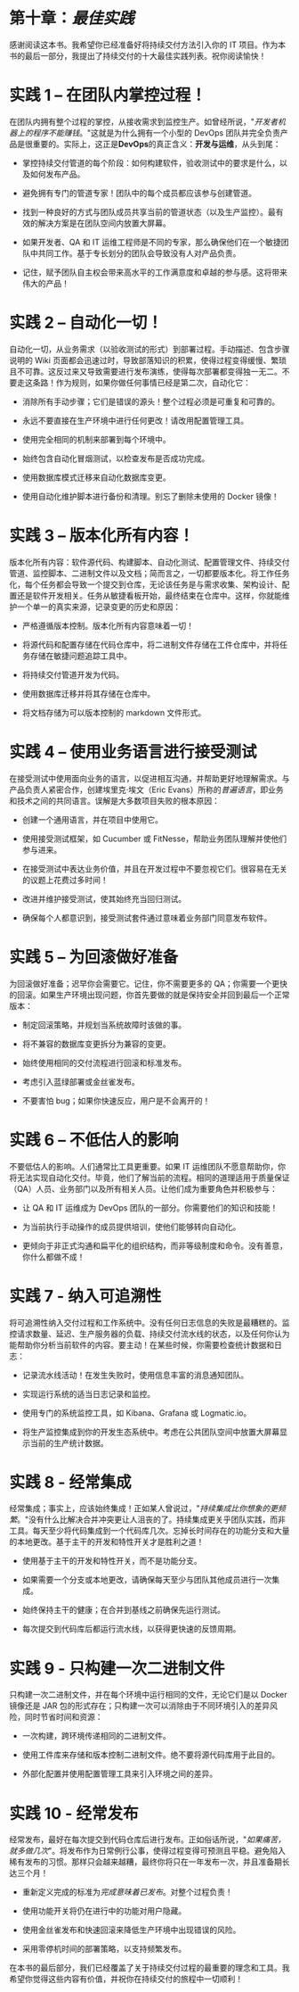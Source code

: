 # 第十章：*最佳实践*

感谢阅读这本书。我希望你已经准备好将持续交付方法引入你的 IT 项目。作为本书的最后一部分，我提出了持续交付的十大最佳实践列表。祝你阅读愉快！

# 实践 1 – 在团队内掌控过程！

在团队内拥有整个过程的掌控，从接收需求到监控生产。如曾经所说，"*开发者机器上的程序不能赚钱*。"这就是为什么拥有一个小型的 DevOps 团队并完全负责产品是很重要的。实际上，这正是**DevOps**的真正含义：**开发与运维**，从头到尾：

+   掌控持续交付管道的每个阶段：如何构建软件，验收测试中的要求是什么，以及如何发布产品。

+   避免拥有专门的管道专家！团队中的每个成员都应该参与创建管道。

+   找到一种良好的方式与团队成员共享当前的管道状态（以及生产监控）。最有效的解决方案是在团队空间内放置大屏幕。

+   如果开发者、QA 和 IT 运维工程师是不同的专家，那么确保他们在一个敏捷团队中共同工作。基于专长划分的团队会导致没有人对产品负责。

+   记住，赋予团队自主权会带来高水平的工作满意度和卓越的参与感。这将带来伟大的产品！

# 实践 2 – 自动化一切！

自动化一切，从业务需求（以验收测试的形式）到部署过程。手动描述、包含步骤说明的 Wiki 页面都会迅速过时，导致部落知识的积累，使得过程变得缓慢、繁琐且不可靠。这反过来又导致需要进行发布演练，使得每次部署都变得独一无二。不要走这条路！作为规则，如果你做任何事情已经是第二次，自动化它：

+   消除所有手动步骤；它们是错误的源头！整个过程必须是可重复和可靠的。

+   永远不要直接在生产环境中进行任何更改！请改用配置管理工具。

+   使用完全相同的机制来部署到每个环境中。

+   始终包含自动化冒烟测试，以检查发布是否成功完成。

+   使用数据库模式迁移来自动化数据库变更。

+   使用自动化维护脚本进行备份和清理。别忘了删除未使用的 Docker 镜像！

# 实践 3 – 版本化所有内容！

版本化所有内容：软件源代码、构建脚本、自动化测试、配置管理文件、持续交付管道、监控脚本、二进制文件以及文档；简而言之，一切都要版本化。将工作任务化，每个任务都会导致一个提交到仓库，无论该任务是与需求收集、架构设计、配置还是软件开发相关。任务从敏捷看板开始，最终结束在仓库中。这样，你就能维护一个单一的真实来源，记录变更的历史和原因：

+   严格遵循版本控制。版本化所有内容意味着一切！

+   将源代码和配置存储在代码仓库中，将二进制文件存储在工件仓库中，并将任务存储在敏捷问题追踪工具中。

+   将持续交付管道开发为代码。

+   使用数据库迁移并将其存储在仓库中。

+   将文档存储为可以版本控制的 markdown 文件形式。

# 实践 4 – 使用业务语言进行接受测试

在接受测试中使用面向业务的语言，以促进相互沟通，并帮助更好地理解需求。与产品负责人紧密合作，创建埃里克·埃文（Eric Evans）所称的*普遍语言*，即业务和技术之间的共同语言。误解是大多数项目失败的根本原因：

+   创建一个通用语言，并在项目中使用它。

+   使用接受测试框架，如 Cucumber 或 FitNesse，帮助业务团队理解并使他们参与进来。

+   在接受测试中表达业务价值，并且在开发过程中不要忽视它们。很容易在无关的议题上花费过多时间！

+   改进并维护接受测试，使其始终充当回归测试。

+   确保每个人都意识到，接受测试套件通过意味着业务部门同意发布软件。

# 实践 5 – 为回滚做好准备

为回滚做好准备；迟早你会需要它。记住，你不需要更多的 QA；你需要一个更快的回滚。如果生产环境出现问题，你首先要做的就是保持安全并回到最后一个正常版本：

+   制定回滚策略，并规划当系统故障时该做的事。

+   将不兼容的数据库变更拆分为兼容的变更。

+   始终使用相同的交付流程进行回滚和标准发布。

+   考虑引入蓝绿部署或金丝雀发布。

+   不要害怕 bug；如果你快速反应，用户是不会离开的！

# 实践 6 – 不低估人的影响

不要低估人的影响。人们通常比工具更重要。如果 IT 运维团队不愿意帮助你，你将无法实现自动化交付。毕竟，他们了解当前的流程。相同的道理适用于质量保证（QA）人员、业务部门以及所有相关人员。让他们成为重要角色并积极参与：

+   让 QA 和 IT 运维成为 DevOps 团队的一部分。你需要他们的知识和技能！

+   为当前执行手动操作的成员提供培训，使他们能够转向自动化。

+   更倾向于非正式沟通和扁平化的组织结构，而非等级制度和命令。没有善意，你什么都做不成！

# 实践 7 - 纳入可追溯性

将可追溯性纳入交付过程和工作系统中。没有任何日志信息的失败是最糟糕的。监控请求数量、延迟、生产服务器的负载、持续交付流水线的状态，以及任何你认为能帮助你分析当前软件的内容。要主动！在某些时候，你需要检查统计数据和日志：

+   记录流水线活动！在发生失败时，使用信息丰富的消息通知团队。

+   实现运行系统的适当日志记录和监控。

+   使用专门的系统监控工具，如 Kibana、Grafana 或 Logmatic.io。

+   将生产监控集成到你的开发生态系统中。考虑在公共团队空间中放置大屏幕显示当前的生产统计数据。

# 实践 8 - 经常集成

经常集成；事实上，应该始终集成！正如某人曾说过，"*持续集成比你想象的更频繁*。"没有什么比解决合并冲突更让人沮丧的了。持续集成更关乎团队实践，而非工具。每天至少将代码集成到一个代码库几次。忘掉长时间存在的功能分支和大量的本地更改。基于主干的开发和特性开关才是胜利之道！

+   使用基于主干的开发和特性开关，而不是功能分支。

+   如果需要一个分支或本地更改，请确保每天至少与团队其他成员进行一次集成。

+   始终保持主干的健康；在合并到基线之前确保先运行测试。

+   每次提交到代码库后都运行流水线，以获得更快速的反馈周期。

# 实践 9 - 只构建一次二进制文件

只构建一次二进制文件，并在每个环境中运行相同的文件，无论它们是以 Docker 镜像还是 JAR 包的形式存在；只构建一次可以消除由于不同环境引入的差异风险，同时节省时间和资源：

+   一次构建，跨环境传递相同的二进制文件。

+   使用工件库来存储和版本控制二进制文件。绝不要将源代码库用于此目的。

+   外部化配置并使用配置管理工具来引入环境之间的差异。

# 实践 10 - 经常发布

经常发布，最好在每次提交到代码仓库后进行发布。正如俗话所说，"*如果痛苦，就多做几次*"。将发布作为日常例行公事，使得过程变得可预测且平稳。避免陷入稀有发布的习惯。那样只会越来越糟，最终你将只在一年发布一次，并且准备期长达三个月！

+   重新定义完成的标准为*完成意味着已发布*。对整个过程负责！

+   使用功能开关将仍在进行中的功能对用户隐藏。

+   使用金丝雀发布和快速回滚来降低生产环境中出现错误的风险。

+   采用零停机时间的部署策略，以支持频繁发布。

在本书的最后部分，我们已经覆盖了关于持续交付过程的最重要的理念和工具。我希望你觉得这些内容有价值，并祝你在持续交付的旅程中一切顺利！
